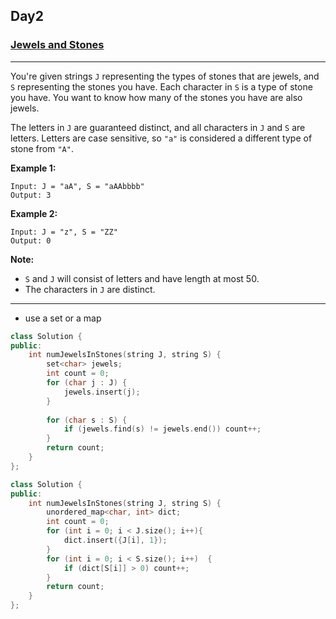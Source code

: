 ## Day2

### [Jewels and Stones](https://leetcode.com/explore/featured/card/may-leetcoding-challenge/534/week-1-may-1st-may-7th/3317/)

---

You're given strings `J` representing the types of stones that are jewels, and `S` representing the stones you have.  Each character in `S` is a type of stone you have.  You want to know how many of the stones you have are also jewels.

The letters in `J` are guaranteed distinct, and all characters in `J` and `S` are letters. Letters are case sensitive, so `"a"` is considered a different type of stone from `"A"`.

**Example 1:**
```
Input: J = "aA", S = "aAAbbbb"
Output: 3
```

**Example 2:**
```
Input: J = "z", S = "ZZ"
Output: 0
```

**Note:**

- `S` and `J` will consist of letters and have length at most 50.
- The characters in `J` are distinct.

---

- use a set or a map

```cpp
class Solution {
public:
    int numJewelsInStones(string J, string S) {
        set<char> jewels;
        int count = 0;
        for (char j : J) {
            jewels.insert(j);
        }
        
        for (char s : S) {
            if (jewels.find(s) != jewels.end()) count++;
        }
        return count;
    }
};
```

```cpp
class Solution {
public:
    int numJewelsInStones(string J, string S) {
        unordered_map<char, int> dict;
        int count = 0;
        for (int i = 0; i < J.size(); i++){
            dict.insert({J[i], 1});
        } 
        for (int i = 0; i < S.size(); i++)  {
            if (dict[S[i]] > 0) count++;
        }
        return count;
    }
};
```
